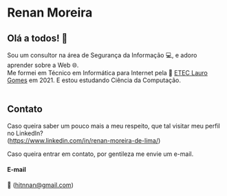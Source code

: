 # Renan Moreira

## Olá a todos! 👋
Sou um consultor na área de Segurança da Informação :computer:, e adoro aprender sobre a Web :globe_with_meridians:.<br>
Me formei em Técnico em Informática para Internet pela :school: <a href="https://etelg.com.br">ETEC Lauro Gomes</a> em 2021. E estou estudando Ciência da Computação.
<br><br>

## Contato
Caso queira saber um pouco mais a meu respeito, que tal visitar meu perfil no LinkedIn?<br>
(https://www.linkedin.com/in/renan-moreira-de-lima/)

Caso queira entrar em contato, por gentileza me envie um e-mail.
#### E-mail
:email: (hitnnan@gmail.com)
<br>
